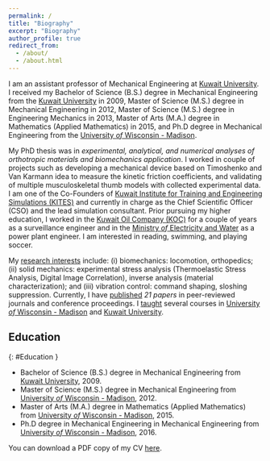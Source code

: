 ```yaml
---
permalink: /
title: "Biography"
excerpt: "Biography"
author_profile: true
redirect_from: 
  - /about/
  - /about.html
---
```


I am an assistant professor of Mechanical Engineering at [Kuwait University](http://kuweb.ku.edu.kw/ku/index.htm). I received my Bachelor of Science (B.S.) degree in Mechanical Engineering from the [Kuwait University](http://kuweb.ku.edu.kw/ku/index.htm) in 2009, Master of Science (M.S.) degree in Mechanical Engineering in 2012, Master of Science (M.S.) degree in Engineering Mechanics in 2013, Master of Arts (M.A.) degree in Mathematics (Applied Mathematics) in 2015, and Ph.D degree in Mechanical Engineering from the [University *of* Wisconsin - Madison](https://www.wisc.edu/).

My PhD thesis was in *experimental, analytical, and numerical analyses of orthotropic materials and biomechanics application*. I worked in couple of projects such as developing a mechanical device based on Timoshenko and Van Karmann idea to measure the kinetic friction coefficients, and validating of multiple musculoskeletal thumb models with collected experimental data. I am one of the Co-Founders of [Kuwait Institute for Training and Engineering Simulations (KITES)](http://kites-kw.com/en/) and currently in charge as the Chief Scientific Officer (CSO) and the lead simulation consultant. Prior pursuing my higher education, I worked in the [Kuwait Oil Company (KOC)](https://www.kockw.com/sites/EN/Pages/Default.aspx) for a couple of years as a surveillance engineer and in the [Ministry *of* Electricity and Water](https://www.mew.gov.kw/en/) as a power plant engineer. I am interested in reading, swimming, and playing soccer.

My [research interests](research) include: (i) biomechanics: locomotion, orthopedics; (ii) solid mechanics: experimental stress analysis (Thermoelastic Stress Analysis, Digital Image Correlation), inverse analysis (material characterization); and (iii) vibration control: command shaping, sloshing suppression. Currently, I have [published](publications) *21 papers* in peer-reviewed journals and conference proceedings. I [taught](teaching) several courses in [University *of* Wisconsin - Madison](https://www.wisc.edu/) and [Kuwait University](http://kuweb.ku.edu.kw/ku/index.htm).

## <i class="fas fa-fw fa-chart-bar" aria-hidden="true"></i> Education
{: #Education }
- Bachelor of Science (B.S.) degree in Mechanical Engineering from [Kuwait University](http://kuweb.ku.edu.kw/ku/index.htm), 2009.
- Master of Science (M.S.) degree in Mechanical Engineering from [University *of* Wisconsin - Madison](https://www.wisc.edu/), 2012.
- Master of Arts (M.A.) degree in Mathematics (Applied Mathematics) from [University *of* Wisconsin - Madison](https://www.wisc.edu/), 2015.
- Ph.D degree in Mechanical Engineering in Mechanical Engineering from [University *of* Wisconsin - Madison](https://www.wisc.edu/), 2016.

You can download a PDF copy of my CV [here](/files/pdf/Resume.pdf).